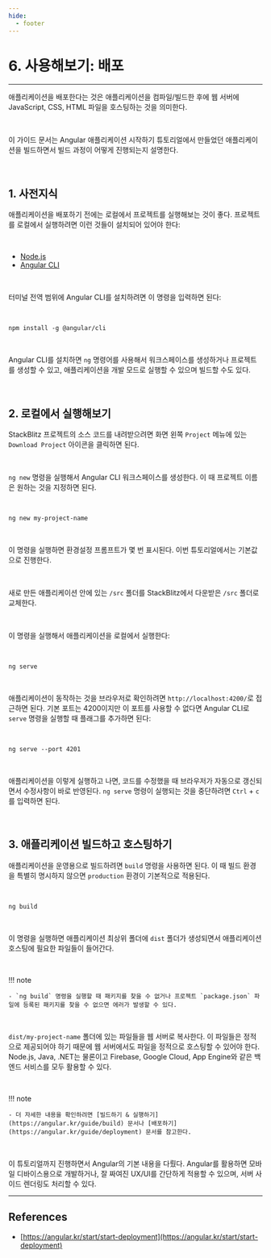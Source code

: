 ```yaml
---
hide:
  - footer
---
```


# 6. 사용해보기: 배포

---

애플리케이션을 배포한다는 것은 애플리케이션을 컴파일/빌드한 후에 웹 서버에 JavaScript, CSS, HTML 파일을 호스팅하는 것을 의미한다.

<br/>

이 가이드 문서는 Angular 애플리케이션 시작하기 튜토리얼에서 만들었던 애플리케이션을 빌드하면서 빌드 과정이 어떻게 진행되는지 설명한다.

<br/>

## 1. 사전지식

애플리케이션을 배포하기 전에는 로컬에서 프로젝트를 실행해보는 것이 좋다. 프로젝트를 로컬에서 실행하려면 이런 것들이 설치되어 있어야 한다:

<br/>

- [Node.js](https://nodejs.org/en/)
- [Angular CLI](https://cli.angular.io/)

<br/>

터미널 전역 범위에 Angular CLI를 설치하려면 이 명령을 입력하면 된다:

<br/>

```shell
npm install -g @angular/cli
```

<br/>

Angular CLI를 설치하면 `ng` 명령어를 사용해서 워크스페이스를 생성하거나 프로젝트를 생성할 수 있고, 애플리케이션을 개발 모드로 실행할 수 있으며 빌드할 수도 있다.

<br/>

## 2. 로컬에서 실행해보기

StackBlitz 프로젝트의 소스 코드를 내려받으려면 화면 왼쪽 `Project` 메뉴에 있는 `Download Project` 아이콘을 클릭하면 된다.

<br/>

`ng new` 명령을 실행해서 Angular CLI 워크스페이스를 생성한다. 이 때 프로젝트 이름은 원하는 것을 지정하면 된다.

<br/>

```shell
ng new my-project-name
```

<br/>

이 명령을 실행하면 환경설정 프롬프트가 몇 번 표시된다. 이번 튜토리얼에서는 기본값으로 진행한다.

<br/>

새로 만든 애플리케이션 안에 있는 `/src` 폴더를 StackBlitz에서 다운받은 `/src` 폴더로 교체한다.

<br/>

이 명령을 실행해서 애플리케이션을 로컬에서 실행한다:

<br/>

```shell
ng serve
```

<br/>

애플리케이션이 동작하는 것을 브라우저로 확인하려면 `http://localhost:4200/`로 접근하면 된다. 기본 포트는 4200이지만 이 포트를 사용할 수 없다면 Angular CLI로 `serve` 명령을 실행할 때 플래그를 추가하면 된다:

<br/>

```shell
ng serve --port 4201
```

<br/>

애플리케이션을 이렇게 실행하고 나면, 코드를 수정했을 때 브라우저가 자동으로 갱신되면서 수정사항이 바로 반영된다. `ng serve` 명령이 실행되는 것을 중단하려면 `Ctrl` + `c`를 입력하면 된다.

<br/>

## 3. 애플리케이션 빌드하고 호스팅하기

애플리케이션을 운영용으로 빌드하려면 `build` 명령을 사용하면 된다. 이 때 빌드 환경을 특별히 명시하지 않으면 `production` 환경이 기본적으로 적용된다.

<br/>

```shell
ng build
```

<br/>

이 명령을 실행하면 애플리케이션 최상위 폴더에 `dist` 폴더가 생성되면서 애플리케이션 호스팅에 필요한 파일들이 들어간다.

<br/>

!!! note

    - `ng build` 명령을 실행할 때 패키지를 찾을 수 없거나 프로젝트 `package.json` 파일에 등록된 패키지를 찾을 수 없으면 에러가 발생할 수 있다.

<br/>

`dist/my-project-name` 폴더에 있는 파일들을 웹 서버로 복사한다. 이 파일들은 정적으로 제공되어야 하기 때문에 웹 서버에서도 파일을 정적으로 호스팅할 수 있어야 한다. Node.js, Java, .NET는 물론이고 Firebase, Google Cloud, App Engine와 같은 백엔드 서비스를 모두 활용할 수 있다.

<br/>

!!! note

    - 더 자세한 내용을 확인하려면 [빌드하기 & 실행하기](https://angular.kr/guide/build) 문서나 [배포하기](https://angular.kr/guide/deployment) 문서를 참고한다.

<br/>

이 튜토리얼까지 진행하면서 Angular의 기본 내용을 다뤘다. Angular를 활용하면 모바일 디바이스용으로 개발하거나, 잘 짜여진 UX/UI를 간단하게 적용할 수 있으며, 서버 사이드 렌더링도 처리할 수 있다.

---

## References

- [https://angular.kr/start/start-deployment](https://angular.kr/start/start-deployment)
